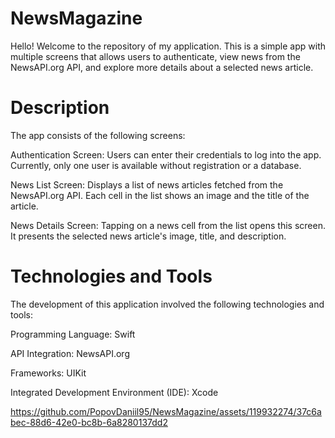 # NewsMagazine

Hello! Welcome to the repository of my application. This is a simple app with multiple screens that allows users to authenticate, view news from the NewsAPI.org API, and explore more details about a selected news article.

# Description

The app consists of the following screens:

Authentication Screen:
Users can enter their credentials to log into the app.
Currently, only one user is available without registration or a database.

News List Screen:
Displays a list of news articles fetched from the NewsAPI.org API.
Each cell in the list shows an image and the title of the article.

News Details Screen:
Tapping on a news cell from the list opens this screen.
It presents the selected news article's image, title, and description.

# Technologies and Tools

The development of this application involved the following technologies and tools:

Programming Language: Swift

API Integration: NewsAPI.org

Frameworks: UIKit

Integrated Development Environment (IDE): Xcode

https://github.com/PopovDaniil95/NewsMagazine/assets/119932274/37c6abec-88d6-42e0-bc8b-6a8280137dd2
